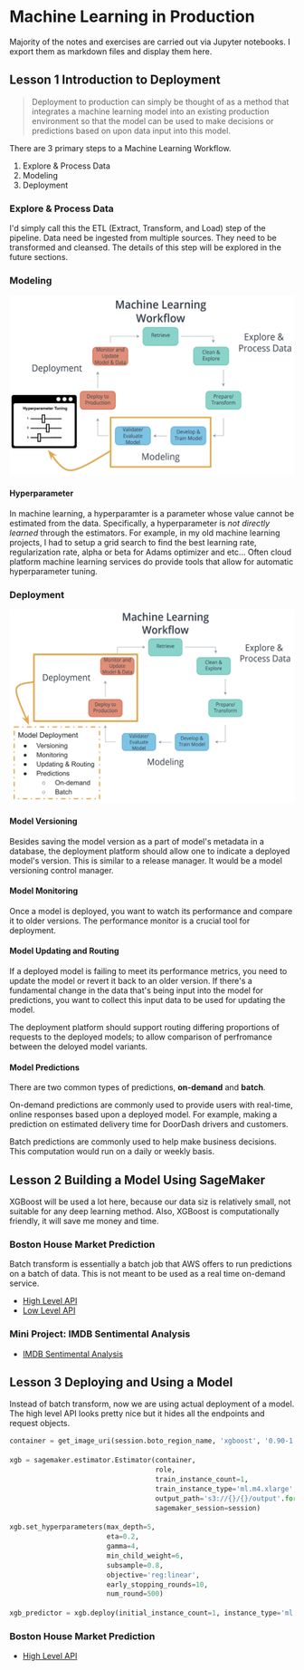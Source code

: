 # Machine Learning in Production

Majority of the notes and exercises are carried out via Jupyter notebooks. I export them as markdown
files and display them here.

## Lesson 1 Introduction to Deployment

> Deployment to production can simply be thought of as a method that integrates a machine learning
> model into an existing production environment so that the model can be used to make decisions or
> predictions based on upon data input into this model.

There are 3 primary steps to a Machine Learning Workflow. 

1. Explore & Process Data
2. Modeling
3. Deployment

### Explore & Process Data

I'd simply call this the ETL (Extract, Transform, and Load) step of the pipeline. Data need be
ingested from multiple sources. They need to be transformed and cleansed. The details of this
step will be explored in the future sections.

### Modeling

![Machine Learning Workflow Modeling](./ml_workflow_modeling.png)

#### Hyperparameter

In machine learning, a hyperparamter is a parameter whose value cannot be estimated from the data.
Specifically, a hyperparameter is _not directly learned_ through the estimators. For example, in
my old machine learning projects, I had to setup a grid search to find the best learning rate,
regularization rate, alpha or beta for Adams optimizer and etc... Often cloud platform machine
learning services do provide tools that allow for automatic hyperparameter tuning.

### Deployment

![Machine Learning Workflow Deployment](./ml_workflow_deployment.png)

#### Model Versioning

Besides saving the model version as a part of model's metadata in a database, the deployment
platform should allow one to indicate a deployed model's version. This is similar to a release
manager. It would be a model versioning control manager.

#### Model Monitoring

Once a model is deployed, you want to watch its performance and compare it to older versions. The
performance monitor is a crucial tool for deployment.

#### Model Updating and Routing

If a deployed model is failing to meet its performance metrics, you need to update the model or
revert it back to an older version. If there's a fundamental change in the data that's being input
into the model for predictions, you want to collect this input data to be used for updating the
model.

The deployment platform should support routing differing proportions of requests to the deployed
models; to allow comparison of perfromance between the deloyed model variants.

#### Model Predictions

There are two common types of predictions, **on-demand** and **batch**.

On-demand predictions are commonly used to provide users with real-time, online responses based
upon a deployed model. For example, making a prediction on estimated delivery time for DoorDash
drivers and customers.

Batch predictions are commonly used to help make business decisions. This computation would run on
a daily or weekly basis.

## Lesson 2 Building a Model Using SageMaker

XGBoost will be used a lot here, because our data siz is relatively small, not suitable for any
deep learning method. Also, XGBoost is computationally friendly, it will save me money and time.

### Boston House Market Prediction

Batch transform is essentially a batch job that AWS offers to run predictions on a batch of data.
This is not meant to be used as a real time on-demand service.

* [High Level API](./boston_housing_xgboost_batch_transform_high_level_api.md)
* [Low Level API](./boston_housing_xgboost_batch_transform_low_level_api.md)

### Mini Project: IMDB Sentimental Analysis

* [IMDB Sentimental Analysis](./imdb_sentiment_analysis_xgboost_batch_transform.md)

## Lesson 3 Deploying and Using a Model

Instead of batch transform, now we are using actual deployment of a model. The high level API
looks pretty nice but it hides all the endpoints and request objects.

```python
container = get_image_uri(session.boto_region_name, 'xgboost', '0.90-1')

xgb = sagemaker.estimator.Estimator(container,
                                    role,
                                    train_instance_count=1,
                                    train_instance_type='ml.m4.xlarge',
                                    output_path='s3://{}/{}/output'.format(session.default_bucket(), prefix),
                                    sagemaker_session=session)

xgb.set_hyperparameters(max_depth=5,
                        eta=0.2,
                        gamma=4,
                        min_child_weight=6,
                        subsample=0.8,
                        objective='reg:linear',
                        early_stopping_rounds=10,
                        num_round=500)

xgb_predictor = xgb.deploy(initial_instance_count=1, instance_type='ml.m4.xlarge')
```

### Boston House Market Prediction

* [High Level API](./boston_housing_xgboost_deploy_high_level_api.md)